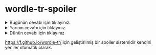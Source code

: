 # wordle-tr-spoiler

<details>
  <summary>Bugünün cevabı için tıklayınız.</summary>
  <br>
    <b> kaput </b>
</details>

<details>
  <summary>Yarının cevabı için tıklayınız</summary>
  <br>
   <b> dübeş </b>
</details>

<details>
  <summary>Dünün cevabı için tıklayınız </summary>
  <br>
  <b> siğil </b>
</details>

https://f.github.io/wordle-tr/ için geliştirilmiş bir spoiler sistemidir kendini yeniler otomatik olarak.

